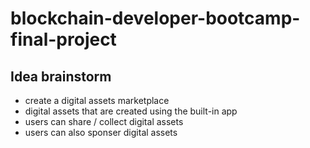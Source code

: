 # blockchain-developer-bootcamp-final-project

## Idea brainstorm
* create a digital assets marketplace
* digital assets that are created using the built-in app
* users can share / collect digital assets
* users can also sponser digital assets

